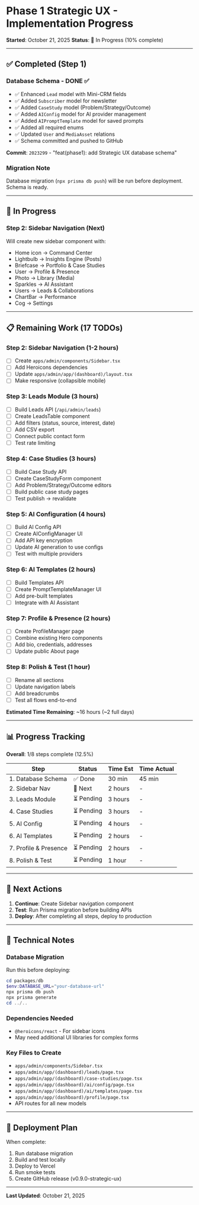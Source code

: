 # Phase 1 Strategic UX - Implementation Progress

**Started**: October 21, 2025
**Status**: 🚧 In Progress (10% complete)

---

## ✅ Completed (Step 1)

### Database Schema - DONE ✅
- ✅ Enhanced `Lead` model with Mini-CRM fields
- ✅ Added `Subscriber` model for newsletter
- ✅ Added `CaseStudy` model (Problem/Strategy/Outcome)
- ✅ Added `AIConfig` model for AI provider management
- ✅ Added `AIPromptTemplate` model for saved prompts
- ✅ Added all required enums
- ✅ Updated `User` and `MediaAsset` relations
- ✅ Schema committed and pushed to GitHub

**Commit**: `2023299` - "feat(phase1): add Strategic UX database schema"

### Migration Note
Database migration (`npx prisma db push`) will be run before deployment. Schema is ready.

---

## 🚧 In Progress

### Step 2: Sidebar Navigation (Next)
Will create new sidebar component with:
- Home icon → Command Center
- Lightbulb → Insights Engine (Posts)
- Briefcase → Portfolio & Case Studies
- User → Profile & Presence
- Photo → Library (Media)
- Sparkles → AI Assistant
- Users → Leads & Collaborations
- ChartBar → Performance
- Cog → Settings

---

## 📋 Remaining Work (17 TODOs)

### Step 2: Sidebar Navigation (1-2 hours)
- [ ] Create `apps/admin/components/Sidebar.tsx`
- [ ] Add Heroicons dependencies
- [ ] Update `apps/admin/app/(dashboard)/layout.tsx`
- [ ] Make responsive (collapsible mobile)

### Step 3: Leads Module (3 hours)
- [ ] Build Leads API (`/api/admin/leads`)
- [ ] Create LeadsTable component
- [ ] Add filters (status, source, interest, date)
- [ ] Add CSV export
- [ ] Connect public contact form
- [ ] Test rate limiting

### Step 4: Case Studies (3 hours)
- [ ] Build Case Study API
- [ ] Create CaseStudyForm component
- [ ] Add Problem/Strategy/Outcome editors
- [ ] Build public case study pages
- [ ] Test publish → revalidate

### Step 5: AI Configuration (4 hours)
- [ ] Build AI Config API
- [ ] Create AIConfigManager UI
- [ ] Add API key encryption
- [ ] Update AI generation to use configs
- [ ] Test with multiple providers

### Step 6: AI Templates (2 hours)
- [ ] Build Templates API
- [ ] Create PromptTemplateManager UI
- [ ] Add pre-built templates
- [ ] Integrate with AI Assistant

### Step 7: Profile & Presence (2 hours)
- [ ] Create ProfileManager page
- [ ] Combine existing Hero components
- [ ] Add bio, credentials, addresses
- [ ] Update public About page

### Step 8: Polish & Test (1 hour)
- [ ] Rename all sections
- [ ] Update navigation labels
- [ ] Add breadcrumbs
- [ ] Test all flows end-to-end

**Estimated Time Remaining**: ~16 hours (~2 full days)

---

## 📊 Progress Tracking

**Overall**: 1/8 steps complete (12.5%)

| Step | Status | Time Est | Time Actual |
|------|--------|----------|-------------|
| 1. Database Schema | ✅ Done | 30 min | 45 min |
| 2. Sidebar Nav | 🚧 Next | 2 hours | - |
| 3. Leads Module | ⏳ Pending | 3 hours | - |
| 4. Case Studies | ⏳ Pending | 3 hours | - |
| 5. AI Config | ⏳ Pending | 4 hours | - |
| 6. AI Templates | ⏳ Pending | 2 hours | - |
| 7. Profile & Presence | ⏳ Pending | 2 hours | - |
| 8. Polish & Test | ⏳ Pending | 1 hour | - |

---

## 🎯 Next Actions

1. **Continue**: Create Sidebar navigation component
2. **Test**: Run Prisma migration before building APIs
3. **Deploy**: After completing all steps, deploy to production

---

## 📝 Technical Notes

### Database Migration
Run this before deploying:
```powershell
cd packages/db
$env:DATABASE_URL="your-database-url"
npx prisma db push
npx prisma generate
cd ../..
```

### Dependencies Needed
- `@heroicons/react` - For sidebar icons
- May need additional UI libraries for complex forms

### Key Files to Create
- `apps/admin/components/Sidebar.tsx`
- `apps/admin/app/(dashboard)/leads/page.tsx`
- `apps/admin/app/(dashboard)/case-studies/page.tsx`
- `apps/admin/app/(dashboard)/ai/config/page.tsx`
- `apps/admin/app/(dashboard)/ai/templates/page.tsx`
- `apps/admin/app/(dashboard)/profile/page.tsx`
- API routes for all new models

---

## 🚀 Deployment Plan

When complete:
1. Run database migration
2. Build and test locally
3. Deploy to Vercel
4. Run smoke tests
5. Create GitHub release (v0.9.0-strategic-ux)

---

**Last Updated**: October 21, 2025

